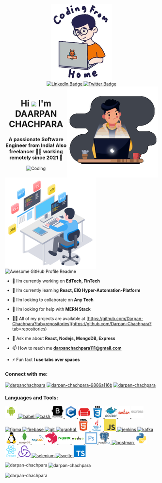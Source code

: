 <div id="header" align="center">
  <img src="assets/3.webp" width="200"/>
</div>
<div id="badges" align="center">
  <a href="https://www.linkedin.com/in/darpan-chachpara-9886a116b">
    <img src="https://img.shields.io/badge/LinkedIn-blue?style=for-the-badge&logo=linkedin&logoColor=white" alt="LinkedIn Badge"/>
  </a>
  <a href="https://twitter.com/darpanchachpara?t=74kmDcxDIeFbDou24GsGDg&s=09">
    <img src="https://img.shields.io/badge/Twitter-blue?style=for-the-badge&logo=twitter&logoColor=white" alt="Twitter Badge"/>
  </a>
</div>
<div>
  <img align="right" src="assets/1.gif" alt="darpan-chachpara" width="300"/>
  <img align="left" src="assets/2.gif" alt="darpan-chachpara" width="300"/>
</div>
 <h1>
<h1 align="center">Hi <img src="https://media.giphy.com/media/hvRJCLFzcasrR4ia7z/giphy.gif" width="30px"/> I'm DAARPAN CHACHPARA</h1>
<h3 align="center">A passionate Software Engineer from India! Also freelancer 👨‍💻 working remotely since 2021 🚀</h3>
<div align="center">
  <img alt="Coding" width="400" src="assets/4.gif">
</div>
<!-- <p align="left"> <a href="https://github.com/ryo-ma/github-profile-trophy"><img src="https://github-profile-trophy.vercel.app/?username=darpan-chachpara" alt="darpan-chachpara" /></a> </p> -->
<!--   <a href="https://github.com/darpanchachpara/awesome-github-profile-readme/stargazers"><img src="https://img.shields.io/github/stars/darpanchachpara/awesome-github-profile-readme" alt="Stars Badge"/></a>
<a href="https://github.com/darpanchachpara/awesome-github-profile-readme/network/members"><img src="https://img.shields.io/github/forks/darpanchachpara/awesome-github-profile-readme" alt="Forks Badge"/></a>
<a href="https://github.com/darpanchachpara/awesome-github-profile-readme/pulls"><img src="https://img.shields.io/github/issues-pr/darpanchachpara/awesome-github-profile-readme" alt="Pull Requests Badge"/></a>
<a href="https://github.com/darpanchachpara/awesome-github-profile-readme/issues"><img src="https://img.shields.io/github/issues/darpanchachpara/awesome-github-profile-readme" alt="Issues Badge"/></a>
<a href="https://github.com/darpanchachpara/awesome-github-profile-readme/graphs/contributors"><img alt="GitHub contributors" src="https://img.shields.io/github/contributors/darpanchachpara/awesome-github-profile-readme?color=2b9348"></a>
<a href="https://github.com/darpanchachpara/awesome-github-profile-readme/blob/master/LICENSE"><img src="https://img.shields.io/github/license/darpanchachpara/awesome-github-profile-readme?color=2b9348" alt="License Badge"/></a> -->

<img alt="Awesome GitHub Profile Readme" src="assets/agpr.gif"> </img>

- 🔭 I’m currently working on **EdTech, FinTech**

- 🌱 I’m currently learning **React, EIQ Hyper-Automation-Platform**

- 👯 I’m looking to collaborate on **Any Tech**

- 🤝 I’m looking for help with **MERN Stack**

- 👨‍💻 All of my projects are available at [https://github.com/Darpan-Chachpara?tab=repositories](https://github.com/Darpan-Chachpara?tab=repositories)

- 💬 Ask me about **React, Nodejs, MongoDB, Express**

- 📫 How to reach me **darpanchachpara111@gmail.com**

- ⚡ Fun fact **I use tabs over spaces**

<h3 align="left">Connect with me:</h3>
<p align="left">
<a href="https://twitter.com/darpanchachpara" target="blank"><img align="center" src="https://raw.githubusercontent.com/rahuldkjain/github-profile-readme-generator/master/src/images/icons/Social/twitter.svg" alt="darpanchachpara" height="30" width="40" /></a>
<a href="https://linkedin.com/in/darpan-chachpara-9886a116b" target="blank"><img align="center" src="https://raw.githubusercontent.com/rahuldkjain/github-profile-readme-generator/master/src/images/icons/Social/linked-in-alt.svg" alt="darpan-chachpara-9886a116b" height="30" width="40" /></a>
<a href="https://github.com/Darpan-Chachpara?tab=repositories" target="blank"><img align="center" src="https://encrypted-tbn0.gstatic.com/images?q=tbn:ANd9GcTZVlOeW7EjahctX1x3H8S8vWjqWESmUXgjkg&usqp=CAU" alt="darpan-chachpara" height="30" width="40" /></a>
</p>

<h3 align="left">Languages and Tools:</h3>
<p align="left"> <a href="https://developer.android.com" target="_blank" rel="noreferrer"> <img src="https://raw.githubusercontent.com/devicons/devicon/master/icons/android/android-original-wordmark.svg" alt="android" width="40" height="40"/> </a> <a href="https://babeljs.io/" target="_blank" rel="noreferrer"> <img src="https://www.vectorlogo.zone/logos/babeljs/babeljs-icon.svg" alt="babel" width="40" height="40"/> </a> <a href="https://www.gnu.org/software/bash/" target="_blank" rel="noreferrer"> <img src="https://www.vectorlogo.zone/logos/gnu_bash/gnu_bash-icon.svg" alt="bash" width="40" height="40"/> </a> <a href="https://getbootstrap.com" target="_blank" rel="noreferrer"> <img src="https://raw.githubusercontent.com/devicons/devicon/master/icons/bootstrap/bootstrap-plain-wordmark.svg" alt="bootstrap" width="40" height="40"/> </a> <a href="https://www.cprogramming.com/" target="_blank" rel="noreferrer"> <img src="https://raw.githubusercontent.com/devicons/devicon/master/icons/c/c-original.svg" alt="c" width="40" height="40"/> </a> <a href="https://couchdb.apache.org/" target="_blank" rel="noreferrer"> <img src="https://raw.githubusercontent.com/devicons/devicon/0d6c64dbbf311879f7d563bfc3ccf559f9ed111c/icons/couchdb/couchdb-original.svg" alt="couchdb" width="40" height="40"/> </a> <a href="https://www.w3schools.com/css/" target="_blank" rel="noreferrer"> <img src="https://raw.githubusercontent.com/devicons/devicon/master/icons/css3/css3-original-wordmark.svg" alt="css3" width="40" height="40"/> </a> <a href="https://www.docker.com/" target="_blank" rel="noreferrer"> <img src="https://raw.githubusercontent.com/devicons/devicon/master/icons/docker/docker-original-wordmark.svg" alt="docker" width="40" height="40"/> </a> <a href="https://emberjs.com/" target="_blank" rel="noreferrer"> <img src="https://raw.githubusercontent.com/devicons/devicon/master/icons/ember/ember-original-wordmark.svg" alt="ember" width="40" height="40"/> </a> <a href="https://expressjs.com" target="_blank" rel="noreferrer"> <img src="https://raw.githubusercontent.com/devicons/devicon/master/icons/express/express-original-wordmark.svg" alt="express" width="40" height="40"/> </a> <a href="https://www.figma.com/" target="_blank" rel="noreferrer"> <img src="https://www.vectorlogo.zone/logos/figma/figma-icon.svg" alt="figma" width="40" height="40"/> </a> <a href="https://firebase.google.com/" target="_blank" rel="noreferrer"> <img src="https://www.vectorlogo.zone/logos/firebase/firebase-icon.svg" alt="firebase" width="40" height="40"/> </a> <a href="https://git-scm.com/" target="_blank" rel="noreferrer"> <img src="https://www.vectorlogo.zone/logos/git-scm/git-scm-icon.svg" alt="git" width="40" height="40"/> </a> <a href="https://graphql.org" target="_blank" rel="noreferrer"> <img src="https://www.vectorlogo.zone/logos/graphql/graphql-icon.svg" alt="graphql" width="40" height="40"/> </a> <a href="https://www.w3.org/html/" target="_blank" rel="noreferrer"> <img src="https://raw.githubusercontent.com/devicons/devicon/master/icons/html5/html5-original-wordmark.svg" alt="html5" width="40" height="40"/> </a> <a href="https://www.java.com" target="_blank" rel="noreferrer"> <img src="https://raw.githubusercontent.com/devicons/devicon/master/icons/java/java-original.svg" alt="java" width="40" height="40"/> </a> <a href="https://developer.mozilla.org/en-US/docs/Web/JavaScript" target="_blank" rel="noreferrer"> <img src="https://raw.githubusercontent.com/devicons/devicon/master/icons/javascript/javascript-original.svg" alt="javascript" width="40" height="40"/> </a> <a href="https://www.jenkins.io" target="_blank" rel="noreferrer"> <img src="https://www.vectorlogo.zone/logos/jenkins/jenkins-icon.svg" alt="jenkins" width="40" height="40"/> </a> <a href="https://kafka.apache.org/" target="_blank" rel="noreferrer"> <img src="https://www.vectorlogo.zone/logos/apache_kafka/apache_kafka-icon.svg" alt="kafka" width="40" height="40"/> </a> <a href="https://www.linux.org/" target="_blank" rel="noreferrer"> <img src="https://raw.githubusercontent.com/devicons/devicon/master/icons/linux/linux-original.svg" alt="linux" width="40" height="40"/> </a> <a href="https://www.mongodb.com/" target="_blank" rel="noreferrer"> <img src="https://raw.githubusercontent.com/devicons/devicon/master/icons/mongodb/mongodb-original-wordmark.svg" alt="mongodb" width="40" height="40"/> </a> <a href="https://www.mysql.com/" target="_blank" rel="noreferrer"> <img src="https://raw.githubusercontent.com/devicons/devicon/master/icons/mysql/mysql-original-wordmark.svg" alt="mysql" width="40" height="40"/> </a> <a href="https://nestjs.com/" target="_blank" rel="noreferrer"> <img src="https://raw.githubusercontent.com/devicons/devicon/master/icons/nestjs/nestjs-plain.svg" alt="nestjs" width="40" height="40"/> </a> <a href="https://www.nginx.com" target="_blank" rel="noreferrer"> <img src="https://raw.githubusercontent.com/devicons/devicon/master/icons/nginx/nginx-original.svg" alt="nginx" width="40" height="40"/> </a> <a href="https://nodejs.org" target="_blank" rel="noreferrer"> <img src="https://raw.githubusercontent.com/devicons/devicon/master/icons/nodejs/nodejs-original-wordmark.svg" alt="nodejs" width="40" height="40"/> </a> <a href="https://www.photoshop.com/en" target="_blank" rel="noreferrer"> <img src="https://raw.githubusercontent.com/devicons/devicon/master/icons/photoshop/photoshop-line.svg" alt="photoshop" width="40" height="40"/> </a> <a href="https://www.postgresql.org" target="_blank" rel="noreferrer"> <img src="https://raw.githubusercontent.com/devicons/devicon/master/icons/postgresql/postgresql-original-wordmark.svg" alt="postgresql" width="40" height="40"/> </a> <a href="https://postman.com" target="_blank" rel="noreferrer"> <img src="https://www.vectorlogo.zone/logos/getpostman/getpostman-icon.svg" alt="postman" width="40" height="40"/> </a> <a href="https://www.python.org" target="_blank" rel="noreferrer"> <img src="https://raw.githubusercontent.com/devicons/devicon/master/icons/python/python-original.svg" alt="python" width="40" height="40"/> </a> <a href="https://reactjs.org/" target="_blank" rel="noreferrer"> <img src="https://raw.githubusercontent.com/devicons/devicon/master/icons/react/react-original-wordmark.svg" alt="react" width="40" height="40"/> </a> <a href="https://redux.js.org" target="_blank" rel="noreferrer"> <img src="https://raw.githubusercontent.com/devicons/devicon/master/icons/redux/redux-original.svg" alt="redux" width="40" height="40"/> </a> <a href="https://www.selenium.dev" target="_blank" rel="noreferrer"> <img src="https://raw.githubusercontent.com/detain/svg-logos/780f25886640cef088af994181646db2f6b1a3f8/svg/selenium-logo.svg" alt="selenium" width="40" height="40"/> </a> <a href="https://svelte.dev" target="_blank" rel="noreferrer"> <img src="https://upload.wikimedia.org/wikipedia/commons/1/1b/Svelte_Logo.svg" alt="svelte" width="40" height="40"/> </a> <a href="https://www.typescriptlang.org/" target="_blank" rel="noreferrer"> <img src="https://raw.githubusercontent.com/devicons/devicon/master/icons/typescript/typescript-original.svg" alt="typescript" width="40" height="40"/> </a> </p>

<p><img align="left" src="https://github-readme-stats.vercel.app/api/top-langs?username=darpan-chachpara&show_icons=true&locale=en&layout=compact" alt="darpan-chachpara" /></p>

<p>&nbsp;<img align="center" src="https://github-readme-stats.vercel.app/api?username=darpan-chachpara&show_icons=true&locale=en" alt="darpan-chachpara" /></p>

<p><img align="center" src="https://github-readme-streak-stats.herokuapp.com/?user=darpan-chachpara&" alt="darpan-chachpara" /></p>
